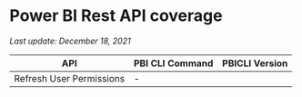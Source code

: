 # Power BI Rest API coverage

_Last update: December 18, 2021_

| API                      | PBI CLI Command | PBICLI Version |
| ------------------------ | --------------- | -------------- |
| Refresh User Permissions | -               |                |
